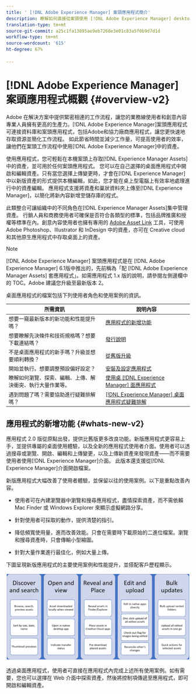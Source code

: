 ```yaml
---
title: ' [!DNL Adobe Experience Manager] 案頭應用程式簡介'
description: 瞭解如何直接從案頭使用 [!DNL Adobe Experience Manager] desktop app to optimize the asset management workflows for creative users when using [!DNL Adobe Experience Manager Assets] 。
translation-type: tm+mt
source-git-commit: a25c1fa13895ae9eb7268e3e01c83a5f0b9d7d1d
workflow-type: tm+mt
source-wordcount: '615'
ht-degree: 67%

---
```



# [!DNL Adobe Experience Manager] 案頭應用程式概觀  {#overview-v2}

Adobe 在解決方案中提供緊密相連的工作流程，讓您的業務線使用者和創意內容專業人員擁有更高的生產力。[!DNL Adobe Experience Manager]案頭應用程式可連接資料庫和案頭應用程式，包括Adobe和協力廠商應用程式，讓您更快速地存取資源並簡化工作流程。 如此節省時間並減少工作量，可提高使用者的效率，讓他們在案頭工作流程中使用[!DNL Adobe Experience Manager]中的資產。

使用應用程式，您可輕鬆在本機案頭上存取[!DNL Experience Manager Assets]中的資產，並可用於任何案頭應用程式。 您可以在自己選擇的桌面應用程式中開啟和編輯資產。只有當您選擇上傳變更時，才會在[!DNL Experience Manager]中以新版資產的形式提供本機編輯，如此，您才能在桌上型電腦上有效率地處理進行中的資產編輯。 應用程式支援將資產和巢狀資料夾上傳至[!DNL Experience Manager]，以簡化將新內容新增至儲存庫的程式。

此類整合可讓組織中的不同角色在[!DNL Experience Manager Assets]集中管理資產。 行銷人員和商務使用者可確保是否符合各類型的標準，包括品牌推廣和授權等標準在內。創意內容使用者也擁有專用的 [Adobe Asset Link](https://www.adobe.com/tw/marketing/experience-manager-assets/adobe-asset-link.html) 工具，可使用 Adobe Photoshop、Illustrator 和 InDesign 中的資產，亦可在 Creative cloud 和其他原生應用程式中存取桌面上的資產。

>[!NOTE]
>
>[!DNL Adobe Experience Manager] 案頭應用程式是在 [!DNL Adobe Experience Manager] 6.1版中推出的，先前稱為「配 [!DNL Adobe Experience Manager Assets] 套應用程式」。如需應用程式 1.x 版的說明，請參閱左側邊欄中的 TOC。Adobe 建議您升級至最新版本 2。

桌面應用程式的檔案包括下列使用者角色和使用案例的資訊。

| 所需資訊 | 說明內容 |
|--- |--- |
| 想要一窺最新版本的新功能和性能提升嗎？ | [應用程式的新增功能](#whats-new-v2) |
| 想要瞭解先決條件和技術規格嗎？想要下載連結嗎？ | [發行說明](release-notes.md) |
| 不是桌面應用程式的新手嗎？升級並想要順利轉換？ | [從舊版升級](install-upgrade.md#upgrade-from-previous-version) |
| 開始並執行。想要調整預設偏好設定？ | [安裝及設定應用程式](install-upgrade.md) |
| 瞭解如何瀏覽、探索、編輯、上傳、解決衝突、執行大量作業等。 | [使用桌 [!DNL Experience Manager] 面應用程式](using.md) |
| 遇到問題了嗎？需要協助進行疑難排解嗎？ | [ [!DNL Experience Manager]  桌面應用程式疑難排解](troubleshoot.md) |

## 應用程式的新增功能 {#whats-new-v2}

應用程式 2.0 版從原點出發，提供比舊版更多改良功能。新版應用程式更容易上手，並提供專屬的桌面使用體驗，以及全新的應用程式使用者介面。使用者可以透過搜尋或瀏覽、開啟、編輯和上傳變更，以及上傳新資產來發現資產——而不需要使用者使用[!DNL Experience Manager]介面。 此版本還支援從[!DNL Experience Manager]介面開啟檔案。

新版應用程式大幅改善了使用者體驗，並保留以往的使用案例。以下是重點改善內容。

* 使用者可在內建瀏覽器中瀏覽和搜尋應用程式，盡情探索資產，而不需依賴 Mac Finder 或 Windows Explorer 來顯示虛擬網路分享。

* 針對使用者可採取的動作，提供清楚的指引。

* 降低頻寬使用量，進而改善效能。只會在需要時下載原始的二進位檔案。瀏覽和搜尋資產時，只會傳輸小型縮圖。

* 針對大量作業進行最佳化，例如大量上傳。

下圖呈現新版應用程式的主要使用案例和性能提升，並搭配客戶歷程顯示。

![[!DNL Experience Manager] 桌面應用程式新增功能](assets/aem_desktop_app_usecases_v2.png)

透過桌面應用程式，使用者可直接在應用程式內完成上述所有使用案例。如有需要，您也可以選擇在 Web 介面中探索資產，然後將控制項傳遞至應用程式，即可開啟和編輯資產。
